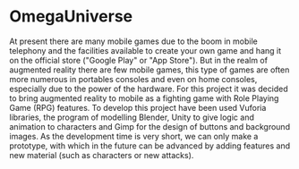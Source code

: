 # OmegaUniverse
At present there are many mobile games due to the boom in mobile telephony and the facilities available to create your own game and hang it on the official store ("Google Play" or "App Store"). But in the realm of augmented reality there are few mobile games, this type of games are often more numerous in portables consoles and even on home consoles, especially due to the power of the hardware. For this project it was decided to bring augmented reality to mobile as a fighting game with Role Playing Game (RPG) features. To develop this project have been used Vuforia libraries, the program of modelling Blender, Unity to give logic and animation to characters and Gimp for the design of buttons and background images. As the development time is very short, we can only make a prototype, with which in the future can be advanced by adding features and new material (such as characters or new attacks).
